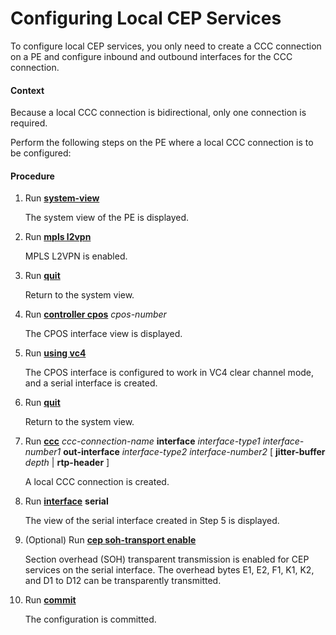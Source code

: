 Configuring Local CEP Services
==============================

To configure local CEP services, you only need to create a CCC connection on a PE and configure inbound and outbound interfaces for the CCC connection.

#### Context

Because a local CCC connection is bidirectional, only one connection is required.

Perform the following steps on the PE where a local CCC connection is to be configured:


#### Procedure

1. Run [**system-view**](cmdqueryname=system-view)
   
   
   
   The system view of the PE is displayed.
2. Run [**mpls l2vpn**](cmdqueryname=mpls+l2vpn)
   
   
   
   MPLS L2VPN is enabled.
3. Run [**quit**](cmdqueryname=quit)
   
   
   
   Return to the system view.
4. Run [**controller cpos**](cmdqueryname=controller+cpos) *cpos-number*
   
   
   
   The CPOS interface view is displayed.
5. Run [**using vc4**](cmdqueryname=using+vc4)
   
   
   
   The CPOS interface is configured to work in VC4 clear channel mode, and a serial interface is created.
6. Run [**quit**](cmdqueryname=quit)
   
   
   
   Return to the system view.
7. Run [**ccc**](cmdqueryname=ccc) *ccc-connection-name* **interface** *interface-type1* *interface-number1* **out-interface** *interface-type2* *interface-number2* [ **jitter-buffer** *depth* | **rtp-header** ]
   
   
   
   A local CCC connection is created.
8. Run [**interface**](cmdqueryname=interface) **serial**
   
   
   
   The view of the serial interface created in Step 5 is displayed.
9. (Optional) Run [**cep soh-transport enable**](cmdqueryname=cep+soh-transport+enable)
   
   
   
   Section overhead (SOH) transparent transmission is enabled for CEP services on the serial interface. The overhead bytes E1, E2, F1, K1, K2, and D1 to D12 can be transparently transmitted.
10. Run [**commit**](cmdqueryname=commit)
    
    
    
    The configuration is committed.